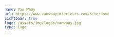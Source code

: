 ```yaml
---
name: Van Waay
url: https://www.vanwaayinterieurs.com/site/home
zichtbaar: true
logo: /assets/img/logos/vanwaay.jpg
type: logo
---
```

